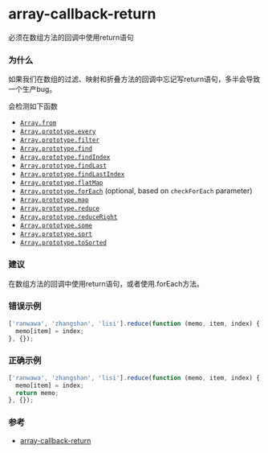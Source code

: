 # array-callback-return

必须在数组方法的回调中使用return语句

### 为什么

如果我们在数组的过滤、映射和折叠方法的回调中忘记写return语句，多半会导致一个生产bug。

会检测如下函数

- [`Array.from`](https://www.ecma-international.org/ecma-262/6.0/#sec-array.from)
- [`Array.prototype.every`](https://www.ecma-international.org/ecma-262/6.0/#sec-array.prototype.every)
- [`Array.prototype.filter`](https://www.ecma-international.org/ecma-262/6.0/#sec-array.prototype.filter)
- [`Array.prototype.find`](https://www.ecma-international.org/ecma-262/6.0/#sec-array.prototype.find)
- [`Array.prototype.findIndex`](https://www.ecma-international.org/ecma-262/6.0/#sec-array.prototype.findindex)
- [`Array.prototype.findLast`](https://tc39.es/ecma262/#sec-array.prototype.findlast)
- [`Array.prototype.findLastIndex`](https://tc39.es/ecma262/#sec-array.prototype.findlastindex)
- [`Array.prototype.flatMap`](https://www.ecma-international.org/ecma-262/10.0/#sec-array.prototype.flatmap)
- [`Array.prototype.forEach`](https://www.ecma-international.org/ecma-262/6.0/#sec-array.prototype.foreach) (optional, based on `checkForEach` parameter)
- [`Array.prototype.map`](https://www.ecma-international.org/ecma-262/6.0/#sec-array.prototype.map)
- [`Array.prototype.reduce`](https://www.ecma-international.org/ecma-262/6.0/#sec-array.prototype.reduce)
- [`Array.prototype.reduceRight`](https://www.ecma-international.org/ecma-262/6.0/#sec-array.prototype.reduceright)
- [`Array.prototype.some`](https://www.ecma-international.org/ecma-262/6.0/#sec-array.prototype.some)
- [`Array.prototype.sort`](https://www.ecma-international.org/ecma-262/6.0/#sec-array.prototype.sort)
- [`Array.prototype.toSorted`](https://tc39.es/ecma262/#sec-array.prototype.tosorted)

### 建议

在数组方法的回调中使用return语句，或者使用.forEach方法。

### 错误示例

```js
['ranwawa', 'zhangshan', 'lisi'].reduce(function (memo, item, index) {
  memo[item] = index;
}, {});
```

### 正确示例

```js
['ranwawa', 'zhangshan', 'lisi'].reduce(function (memo, item, index) {
  memo[item] = index;
  return memo;
}, {});
```

### 参考

- [array-callback-return](https://eslint.org/docs/rules/array-callback-return)
